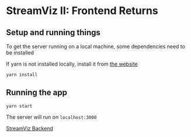 # StreamViz II: Frontend Returns

## Setup and running things

To get the server running on a local machine, some dependencies need to be installed

If yarn is not installed locally, install it from [the website](https://yarnpkg.com/en/docs/install)

`yarn install`

## Running the app

`yarn start`

The server will run on `localhost:3000`

<a href=https://github.com/Daneolog/streamviz_backend>StreamViz Backend</a>
